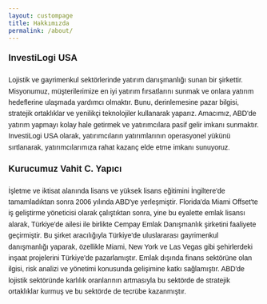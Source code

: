 ```yaml
---
layout: custompage
title: Hakkımızda
permalink: /about/
---
```


<div style="font-family: Arial, sans-serif; line-height: 1.6;">

<p style="font-size: 18px; font-weight: bold;">InvestiLogi USA</p>
<p>Lojistik ve gayrimenkul sektörlerinde yatırım danışmanlığı sunan bir şirkettir. Misyonumuz, müşterilerimize en iyi yatırım fırsatlarını sunmak ve onlara yatırım hedeflerine ulaşmada yardımcı olmaktır. Bunu, derinlemesine pazar bilgisi, stratejik ortaklıklar ve yenilikçi teknolojiler kullanarak yaparız. Amacımız, ABD'de yatırım yapmayı kolay hale getirmek ve yatırımcılara pasif gelir imkanı sunmaktır. InvestiLogi USA olarak, yatırımcıların yatırımlarının operasyonel yükünü sırtlanarak, yatırımcılarımıza rahat kazanç elde etme imkanı sunuyoruz.</p>

<p style="font-size: 18px; font-weight: bold;">Kurucumuz Vahit C. Yapıcı</p>
<p>İşletme ve iktisat alanında lisans ve yüksek lisans eğitimini İngiltere'de tamamladıktan sonra 2006 yılında ABD'ye yerleşmiştir. Florida'da Miami Offset'te iş geliştirme yöneticisi olarak çalıştıktan sonra, yine bu eyalette emlak lisansı alarak, Türkiye'de ailesi ile birlikte Cempay Emlak Danışmanlık şirketini faaliyete geçirmiştir. Bu şirket aracılığıyla Türkiye'de uluslararası gayrimenkul danışmanlığı yaparak, özellikle Miami, New York ve Las Vegas gibi şehirlerdeki inşaat projelerini Türkiye'de pazarlamıştır. Emlak dışında finans sektörüne olan ilgisi, risk analizi ve yönetimi konusunda gelişimine katkı sağlamıştır. ABD'de lojistik sektöründe karlılık oranlarının artmasıyla bu sektörde de stratejik ortaklıklar kurmuş ve bu sektörde de tecrübe kazanmıştır.</p>

</div>
